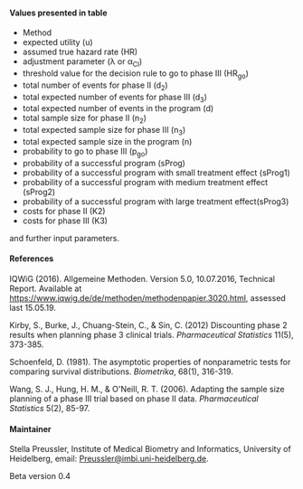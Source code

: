 #### Values presented in table
* Method
* expected utility (u)
* assumed true hazard rate (HR)
* adjustment parameter (&lambda; or &alpha;<sub>CI</sub>)
* threshold value for the decision rule to go to phase III (HR<sub>go</sub>)
* total number of events for phase II (d<sub>2</sub>)
* total expected number of events for phase III (d<sub>3</sub>)
* total expected number of events in the program (d)
* total sample size for phase II (n<sub>2</sub>)
* total expected sample size for phase III (n<sub>3</sub>)
* total expected sample size in the program (n)
* probability to go to phase III (p<sub>go</sub>)
* probability of a successful program (sProg)
* probability of a successful program with small treatment effect (sProg1)
* probability of a successful program with medium treatment effect (sProg2)
* probability of a successful program with large treatment effect(sProg3)
* costs for phase II (K2)
* costs for phase III (K3)

and further input parameters.


#### References

IQWiG (2016). Allgemeine Methoden. Version 5.0, 10.07.2016, Technical Report. Available at https://www.iqwig.de/de/methoden/methodenpapier.3020.html, assessed last 15.05.19.

Kirby, S., Burke, J., Chuang-Stein, C., & Sin, C. (2012) Discounting phase 2 results when planning phase 3 clinical trials. <i>Pharmaceutical Statistics</i> 11(5), 373-385.

Schoenfeld, D. (1981). The asymptotic properties of nonparametric tests for comparing survival distributions. <i>Biometrika</i>, 68(1), 316-319.

Wang, S. J., Hung, H. M., & O'Neill, R. T. (2006). Adapting the sample size planning of a phase III trial based on phase II data. <i>Pharmaceutical Statistics</i> 5(2), 85-97.

#### Maintainer
Stella Preussler, Institute of Medical Biometry and Informatics, University of Heidelberg, email: Preussler@imbi.uni-heidelberg.de.

Beta version 0.4
